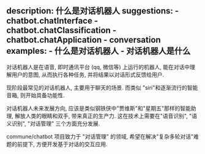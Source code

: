 description: 什么是对话机器人
suggestions:
    - chatbot.chatInterface
    - chatbot.chatClassification
    - chatbot.chatApplication
    - conversation
examples:
    - 什么是对话机器人
    - 对话机器人是什么
---

对话机器人是在语音, 即时通讯平台 (qq, 微信等) 上运行的机器人,  能在对话中理解用户的意图, 从而执行各种任务, 并将结果以对话形式反馈给用户.

现阶段最常见的对话机器人, 主要用于聊天的场景. 而类似 "siri"和逐渐流行的智能音箱, 则开始具备功能性.

对话机器人未来发展方向, 应该是类似钢铁侠中"贾维斯"和"星期五"那样的智能助理, 解放人类的眼睛和双手, 带来真正的生产力. 这在技术上需要在"语音识别", "语义识别", "对话管理" 三个方面充分发展.

commune/chatbot 项目致力于 "对话管理" 的领域, 希望在解决"复杂多轮对话"难题的前提下, 方便开发基于对话的交互应用.





